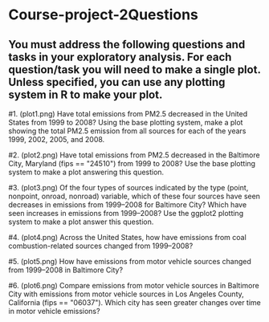 # Course-project-2Questions

## You must address the following questions and tasks in your exploratory analysis. For each question/task you will need to make a single plot. Unless specified, you can use any plotting system in R to make your plot.

#1. (plot1.png) Have total emissions from PM2.5 decreased in the United States from 1999 to 2008? Using the base plotting system, make a plot showing the total PM2.5 emission from all sources for each of the years 1999, 2002, 2005, and 2008.

#2. (plot2.png) Have total emissions from PM2.5 decreased in the Baltimore City, Maryland (fips == "24510") from 1999 to 2008? Use the base plotting system to make a plot answering this question.

#3. (plot3.png) Of the four types of sources indicated by the type (point, nonpoint, onroad, nonroad) variable, which of these four sources have seen decreases in emissions from 1999–2008 for Baltimore City? Which have seen increases in emissions from 1999–2008? Use the ggplot2 plotting system to make a plot answer this question.

#4. (plot4.png) Across the United States, how have emissions from coal combustion-related sources changed from 1999–2008?

#5. (plot5.png) How have emissions from motor vehicle sources changed from 1999–2008 in Baltimore City?

#6. (plot6.png) Compare emissions from motor vehicle sources in Baltimore City with emissions from motor vehicle sources in Los Angeles County, California (fips == "06037"). Which city has seen greater changes over time in motor vehicle emissions?
